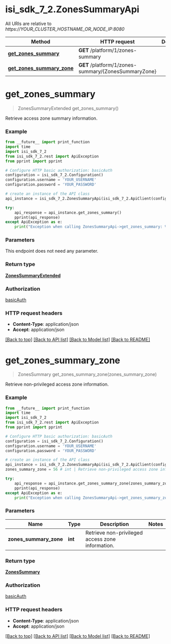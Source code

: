 # isi_sdk_7_2.ZonesSummaryApi

All URIs are relative to *https://YOUR_CLUSTER_HOSTNAME_OR_NODE_IP:8080*

Method | HTTP request | Description
------------- | ------------- | -------------
[**get_zones_summary**](ZonesSummaryApi.md#get_zones_summary) | **GET** /platform/1/zones-summary | 
[**get_zones_summary_zone**](ZonesSummaryApi.md#get_zones_summary_zone) | **GET** /platform/1/zones-summary/{ZonesSummaryZone} | 


# **get_zones_summary**
> ZonesSummaryExtended get_zones_summary()



Retrieve access zone summary information.

### Example
```python
from __future__ import print_function
import time
import isi_sdk_7_2
from isi_sdk_7_2.rest import ApiException
from pprint import pprint

# Configure HTTP basic authorization: basicAuth
configuration = isi_sdk_7_2.Configuration()
configuration.username = 'YOUR_USERNAME'
configuration.password = 'YOUR_PASSWORD'

# create an instance of the API class
api_instance = isi_sdk_7_2.ZonesSummaryApi(isi_sdk_7_2.ApiClient(configuration))

try:
    api_response = api_instance.get_zones_summary()
    pprint(api_response)
except ApiException as e:
    print("Exception when calling ZonesSummaryApi->get_zones_summary: %s\n" % e)
```

### Parameters
This endpoint does not need any parameter.

### Return type

[**ZonesSummaryExtended**](ZonesSummaryExtended.md)

### Authorization

[basicAuth](../README.md#basicAuth)

### HTTP request headers

 - **Content-Type**: application/json
 - **Accept**: application/json

[[Back to top]](#) [[Back to API list]](../README.md#documentation-for-api-endpoints) [[Back to Model list]](../README.md#documentation-for-models) [[Back to README]](../README.md)

# **get_zones_summary_zone**
> ZonesSummary get_zones_summary_zone(zones_summary_zone)



Retrieve non-privileged access zone information.

### Example
```python
from __future__ import print_function
import time
import isi_sdk_7_2
from isi_sdk_7_2.rest import ApiException
from pprint import pprint

# Configure HTTP basic authorization: basicAuth
configuration = isi_sdk_7_2.Configuration()
configuration.username = 'YOUR_USERNAME'
configuration.password = 'YOUR_PASSWORD'

# create an instance of the API class
api_instance = isi_sdk_7_2.ZonesSummaryApi(isi_sdk_7_2.ApiClient(configuration))
zones_summary_zone = 56 # int | Retrieve non-privileged access zone information.

try:
    api_response = api_instance.get_zones_summary_zone(zones_summary_zone)
    pprint(api_response)
except ApiException as e:
    print("Exception when calling ZonesSummaryApi->get_zones_summary_zone: %s\n" % e)
```

### Parameters

Name | Type | Description  | Notes
------------- | ------------- | ------------- | -------------
 **zones_summary_zone** | **int**| Retrieve non-privileged access zone information. | 

### Return type

[**ZonesSummary**](ZonesSummary.md)

### Authorization

[basicAuth](../README.md#basicAuth)

### HTTP request headers

 - **Content-Type**: application/json
 - **Accept**: application/json

[[Back to top]](#) [[Back to API list]](../README.md#documentation-for-api-endpoints) [[Back to Model list]](../README.md#documentation-for-models) [[Back to README]](../README.md)

